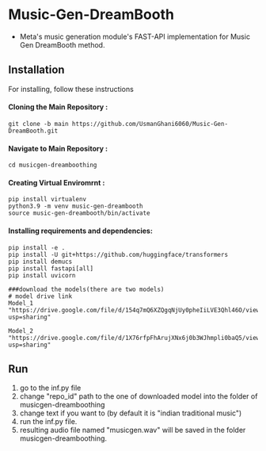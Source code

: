 # Music-Gen-DreamBooth

* Meta's music generation module's FAST-API implementation for Music Gen DreamBooth method.


## Installation

For installing, follow these instructions

#### Cloning the Main Repository :
```
git clone -b main https://github.com/UsmanGhani6060/Music-Gen-DreamBooth.git
```

#### Navigate to Main Repository :
```
cd musicgen-dreamboothing
```

#### Creating Virtual Enviromrnt :
```
pip install virtualenv
python3.9 -m venv music-gen-dreambooth
source music-gen-dreambooth/bin/activate
```
#### Installing requirements and dependencies:
```
pip install -e .
pip install -U git+https://github.com/huggingface/transformers
pip install demucs
pip install fastapi[all]
pip install uvicorn

###download the models(there are two models)
# model drive link
Model_1
"https://drive.google.com/file/d/154q7mQ6XZQgqNjUy0pheIiLVE3Qhl46O/view?usp=sharing"

Model_2
"https://drive.google.com/file/d/1X76rfpFhArujXNx6j0b3WJhmpli0baQ5/view?usp=sharing"
```
## Run


1. go to the inf.py file
2. change "repo_id" path to the one of downloaded model into the folder of musicgen-dreamboothing
3. change text if you want to (by default it is "indian traditional music")
4. run the inf.py file.
5. resulting audio file named "musicgen.wav" will be saved in the folder musicgen-dreamboothing.